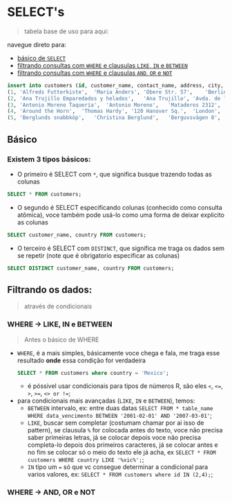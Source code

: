 # SELECT's
> tabela base de uso para aqui:

navegue direto para:
 - <a href="#A">básico de `SELECT`</a>
 - <a href="#B">filtrando consultas com `WHERE` e clausulas `LIKE`, `IN` e `BETWEEN`</a>
 - <a href="#C">filtrando consultas com `WHERE` e clausulas `AND`, `OR` e `NOT`</a>

```sql
insert into customers (id, customer_name, contact_name, address, city, postal_code, country) values
(1, 'Alfreds Futterkiste',	'Maria Anders',	'Obere Str. 57',	'Berlin',	'12209',	'Germany'),
(2,	'Ana Trujillo Emparedados y helados',	'Ana Trujillo',	'Avda. de la Constitución 2222',	'México D.F.',	'05021',	'Mexico'),
(3,	'Antonio Moreno Taquería',	'Antonio Moreno',	'Mataderos 2312',	'México D.F.',	'05023',	'Mexico'),
(4,	'Around the Horn',	'Thomas Hardy',	'120 Hanover Sq.',	'London',	'WA1 1DP',	'UK'),
(5,	'Berglunds snabbköp',	'Christina Berglund',	'Berguvsvägen 8',	'Luleå',	'S-958 22',	'Sweden');
```

<div id="A"></div>

## Básico
### Existem 3 tipos básicos:
 - O primeiro é SELECT com `*`, que significa busque trazendo todas as colunas
 ```sql
 SELECT * FROM customers;
 ```
  - O segundo é SELECT especificando colunas (conhecido como consulta atômica), voce também pode usá-lo como uma forma de deixar explicito as colunas
 ```sql
 SELECT customer_name, country FROM customers;
 ```
  - O terceiro é SELECT com `DISTINCT`, que significa me traga os dados sem se repetir (note que é obrigatorio especificar as colunas)
 ```sql
 SELECT DISTINCT customer_name, country FROM customers;
 ```




## Filtrando os dados:
> através de condicionais

<div id="B"></div>

### WHERE -> LIKE, IN e BETWEEN
> Antes o básico de WHERE

 - `WHERE`, é a mais simples, básicamente voce chega e fala, me traga esse resultado <b>onde</b> essa condição for verdadeira
   ```sql
   SELECT * FROM customers where country = 'Mexico';
   ```
   - é póssivel usar condicionais para tipos de números R, são eles `<`, `<=`, `>`, `>=`, `<> or !=`;
 - para condicionais mais avançadas (`LIKE`, `IN` e `BETWEEN`), temos:
   - `BETWEEN` intervalo, ex: entre duas datas `SELECT FROM * table_name WHERE data_vencimento BETWEEN '2001-02-01' AND '2007-03-01'`;
   - `LIKE`, buscar sem completar (costumam chamar por ai isso de pattern), se clausula `%` for colocada antes do texto, voce não precisa saber primeiras letras, já se colocar depois voce não precisa completa-lo depois dos primeiros caracteres, já se colocar antes e no fim se colocar só o meio do texto ele já acha, ex `SELECT * FROM customers WHERE country LIKE '%xic%';`;
   - `IN` tipo um `=` só que vc consegue determinar a condicional para varios valores, ex: `SELECT * FROM customers where id IN (2,4);`;

<div id="C"></div>

### WHERE -> AND, OR e NOT

